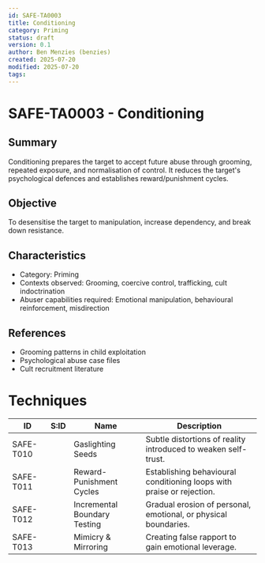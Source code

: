 ```yaml
---
id: SAFE-TA0003
title: Conditioning
category: Priming
status: draft
version: 0.1
author: Ben Menzies (benzies)
created: 2025-07-20
modified: 2025-07-20
tags:
---
```


# SAFE-TA0003 - Conditioning

## Summary
Conditioning prepares the target to accept future abuse through grooming, repeated exposure, and normalisation of control. It reduces the target's psychological defences and establishes reward/punishment cycles.

## Objective
To desensitise the target to manipulation, increase dependency, and break down resistance.

## Characteristics
* Category: Priming
* Contexts observed: Grooming, coercive control, trafficking, cult indoctrination
* Abuser capabilities required: Emotional manipulation, behavioural reinforcement, misdirection

## References
* Grooming patterns in child exploitation
* Psychological abuse case files
* Cult recruitment literature

# Techniques

| ID        | S\:ID | Name                         | Description                                                           |
| --------- | ----- | ---------------------------- | --------------------------------------------------------------------- |
| SAFE-T010 |       | Gaslighting Seeds            | Subtle distortions of reality introduced to weaken self-trust.        |
| SAFE-T011 |       | Reward-Punishment Cycles     | Establishing behavioural conditioning loops with praise or rejection. |
| SAFE-T012 |       | Incremental Boundary Testing | Gradual erosion of personal, emotional, or physical boundaries.       |
| SAFE-T013 |       | Mimicry & Mirroring          | Creating false rapport to gain emotional leverage.                    |
